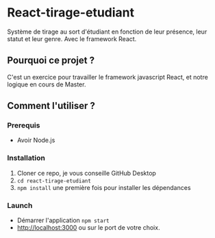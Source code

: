 # React-tirage-etudiant

Système de tirage au sort d'étudiant en fonction de leur présence, leur statut et leur genre. Avec le framework React.

## Pourquoi ce projet ?

C'est un exercice pour travailler le framework javascript React, et notre logique en cours de Master.

## Comment l'utiliser ?

### Prerequis

- Avoir Node.js

### Installation

1. Cloner ce repo, je vous conseille GitHub Desktop
2. `cd react-tirage-etudiant`
3. `npm install` une première fois pour installer les dépendances

### Launch

- Démarrer l'application `npm start`
- [http://localhost:3000](http://localhost:3000) ou sur le port de votre choix.
